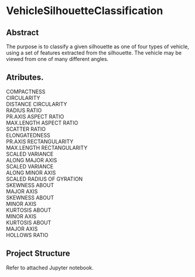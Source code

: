 # VehicleSilhouetteClassification 

## Abstract   
The purpose is to classify a given silhouette as one of four types of vehicle, using a set of features extracted from the silhouette. The vehicle may be viewed from one of many different angles.  

## Atributes.   
COMPACTNESS    
CIRCULARITY    
DISTANCE CIRCULARITY    
RADIUS RATIO    
PR.AXIS ASPECT RATIO    
MAX.LENGTH ASPECT RATIO    
SCATTER RATIO     
ELONGATEDNESS    
PR.AXIS RECTANGULARITY    
MAX.LENGTH RECTANGULARITY    
SCALED VARIANCE    
ALONG MAJOR AXIS     
SCALED VARIANCE     
ALONG MINOR AXIS     
SCALED RADIUS OF GYRATION    
SKEWNESS ABOUT     
MAJOR AXIS     
SKEWNESS ABOUT     
MINOR AXIS     
KURTOSIS ABOUT     
MINOR AXIS     
KURTOSIS ABOUT     
MAJOR AXIS     
HOLLOWS RATIO    

## Project Structure
Refer to attached Jupyter notebook.


